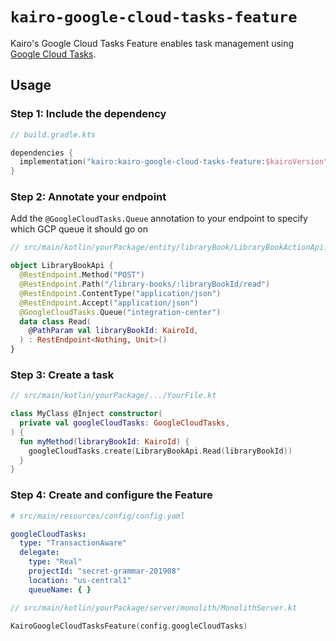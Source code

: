 # `kairo-google-cloud-tasks-feature`

Kairo's Google Cloud Tasks Feature enables task management
using [Google Cloud Tasks](https://cloud.google.com/tasks/docs).

## Usage

### Step 1: Include the dependency

```kotlin
// build.gradle.kts

dependencies {
  implementation("kairo:kairo-google-cloud-tasks-feature:$kairoVersion")
}
```

### Step 2: Annotate your endpoint

Add the `@GoogleCloudTasks.Queue` annotation to your endpoint
to specify which GCP queue it should go on

```kotlin
// src/main/kotlin/yourPackage/entity/libraryBook/LibraryBookActionApi.kt

object LibraryBookApi {
  @RestEndpoint.Method("POST")
  @RestEndpoint.Path("/library-books/:libraryBookId/read")
  @RestEndpoint.ContentType("application/json")
  @RestEndpoint.Accept("application/json")
  @GoogleCloudTasks.Queue("integration-center")
  data class Read(
    @PathParam val libraryBookId: KairoId,
  ) : RestEndpoint<Nothing, Unit>()
}
```

### Step 3: Create a task

```kotlin
// src/main/kotlin/yourPackage/.../YourFile.kt

class MyClass @Inject constructor(
  private val googleCloudTasks: GoogleCloudTasks,
) {
  fun myMethod(libraryBookId: KairoId) {
    googleCloudTasks.create(LibraryBookApi.Read(libraryBookId))
  }
}
```

### Step 4: Create and configure the Feature

```yaml
# src/main/resources/config/config.yaml

googleCloudTasks:
  type: "TransactionAware"
  delegate:
    type: "Real"
    projectId: "secret-grammar-201908"
    location: "us-central1"
    queueName: { }
```

```kotlin
// src/main/kotlin/yourPackage/server/monolith/MonolithServer.kt

KairoGoogleCloudTasksFeature(config.googleCloudTasks)
```
